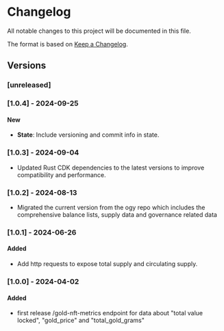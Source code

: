 # Changelog

All notable changes to this project will be documented in this file.

The format is based on [Keep a Changelog](https://keepachangelog.com/en/1.0.0/).

## Versions

### [unreleased]

### [1.0.4] - 2024-09-25

#### New

- **State**: Include versioning and commit info in state.

### [1.0.3] - 2024-09-04

- Updated Rust CDK dependencies to the latest versions to improve compatibility and performance.

### [1.0.2] - 2024-08-13

- Migrated the current version from the ogy repo which includes the comprehensive balance lists, supply data and governance related data

### [1.0.1] - 2024-06-26

#### Added

- Add http requests to expose total supply and circulating supply.

### [1.0.0] - 2024-04-02

#### Added

- first release /gold-nft-metrics endpoint for data about "total value locked", "gold_price" and "total_gold_grams"
